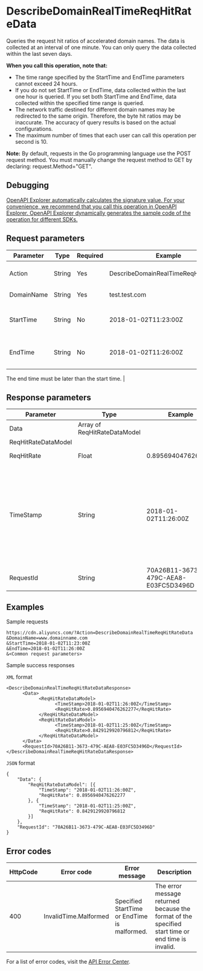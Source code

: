 # DescribeDomainRealTimeReqHitRateData

Queries the request hit ratios of accelerated domain names. The data is collected at an interval of one minute. You can only query the data collected within the last seven days.

**When you call this operation, note that:**

-   The time range specified by the StartTime and EndTime parameters cannot exceed 24 hours.
-   If you do not set StartTime or EndTime, data collected within the last one hour is queried. If you set both StartTime and EndTime, data collected within the specified time range is queried.
-   The network traffic destined for different domain names may be redirected to the same origin. Therefore, the byte hit ratios may be inaccurate. The accuracy of query results is based on the actual configurations.
-   The maximum number of times that each user can call this operation per second is 10.

**Note:** By default, requests in the Go programming language use the POST request method. You must manually change the request method to GET by declaring: request.Method="GET".

## Debugging

[OpenAPI Explorer automatically calculates the signature value. For your convenience, we recommend that you call this operation in OpenAPI Explorer. OpenAPI Explorer dynamically generates the sample code of the operation for different SDKs.](https://api.aliyun.com/#product=Cdn&api=DescribeDomainRealTimeReqHitRateData&type=RPC&version=2018-05-10)

## Request parameters

|Parameter|Type|Required|Example|Description|
|---------|----|--------|-------|-----------|
|Action|String|Yes|DescribeDomainRealTimeReqHitRateData|The operation that you want to perform. Set the value to **DescribeDomainRealTimeReqHitRateData**. |
|DomainName|String|Yes|test.test.com|The accelerated domain names. Separate multiple domain names with commas \(,\). |
|StartTime|String|No|2018-01-02T11:23:00Z|The beginning of the time range to query. Specify the time in the ISO 8601 standard in the yyyy-MM-ddTHH:mm:ssZ format. The time must be in UTC. |
|EndTime|String|No|2018-01-02T11:26:00Z|The end of the time range to query. Specify the time in the ISO 8601 standard in the yyyy-MM-ddTHH:mm:ssZ format. The time must be in UTC.

The end time must be later than the start time. |

## Response parameters

|Parameter|Type|Example|Description|
|---------|----|-------|-----------|
|Data|Array of ReqHitRateDataModel| |The response parameters. |
|ReqHitRateDataModel| | | |
|ReqHitRate|Float|0.8956940476262277|The request hit ratio. |
|TimeStamp|String|2018-01-02T11:26:00Z|The timestamp. The time follows the ISO 8601 standard in the yyyy-MM-ddThh:mm:ssZ format. The time is displayed in UTC. |
|RequestId|String|70A26B11-3673-479C-AEA8-E03FC5D3496D|The ID of the request. |

## Examples

Sample requests

```
https://cdn.aliyuncs.com/?Action=DescribeDomainRealTimeReqHitRateData
&DomainName=www.domainname.com
&StartTime=2018-01-02T11:23:00Z
&EndTime=2018-01-02T11:26:00Z
&<Common request parameters>
```

Sample success responses

`XML` format

```
<DescribeDomainRealTimeReqHitRateDataResponse>
      <Data>
            <ReqHitRateDataModel>
                  <TimeStamp>2018-01-02T11:26:00Z</TimeStamp>
                  <ReqHitRate>0.8956940476262277</ReqHitRate>
            </ReqHitRateDataModel>
            <ReqHitRateDataModel>
                  <TimeStamp>2018-01-02T11:25:00Z</TimeStamp>
                  <ReqHitRate>0.8429129920796812</ReqHitRate>
            </ReqHitRateDataModel>
      </Data>
      <RequestId>70A26B11-3673-479C-AEA8-E03FC5D3496D</RequestId>
</DescribeDomainRealTimeReqHitRateDataResponse>
```

`JSON` format

```
{
    "Data": {
        "ReqHitRateDataModel": [{
            "TimeStamp": "2018-01-02T11:26:00Z",
            "ReqHitRate": 0.8956940476262277
        }, {
            "TimeStamp": "2018-01-02T11:25:00Z",
            "ReqHitRate": 0.8429129920796812
        }]
    },
    "RequestId": "70A26B11-3673-479C-AEA8-E03FC5D3496D"
}
```

## Error codes

|HttpCode|Error code|Error message|Description|
|--------|----------|-------------|-----------|
|400|InvalidTime.Malformed|Specified StartTime or EndTime is malformed.|The error message returned because the format of the specified start time or end time is invalid.|

For a list of error codes, visit the [API Error Center](https://error-center.alibabacloud.com/status/product/Cdn).

